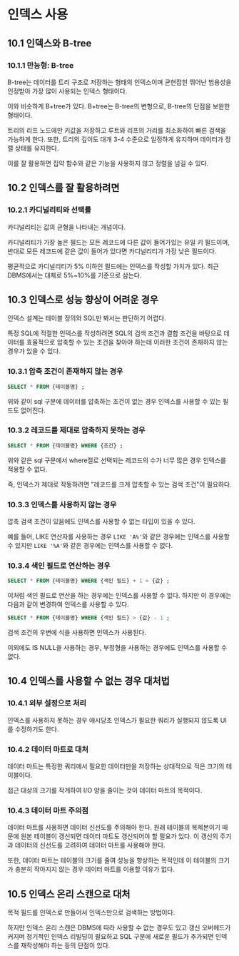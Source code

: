 # 인덱스 사용

## 10.1 인덱스와 B-tree
### 10.1.1 만능형: B-tree
B-tree는 데이터를 트리 구조로 저장하는 형태의 인덱스이며 균현잡힌 뛰어난 범용성을 인정받아 가장 많이 사용되는 인덱스 형태이다.

이와 비슷하게 B+tree가 있다. 
B+tree는 B-tree의 변형으로, B-tree의 단점을 보완한 형태이다.

트리의 리프 노드에만 키값을 저장하고 루트와 리프의 거리를 최소화하여 빠른 검색을 가능하게 한다.
또한, 트리의 깊이도 대개 3-4 수준으로 일정하게 유지하며 데이터가 정렬 상태를 유지한다.

이를 잘 활용하면 집약 함수와 같은 기능을 사용하지 않고 정렬을 넘길 수 있다.

## 10.2 인덱스를 잘 활용하려면

### 10.2.1 카디널리티와 선택률
카디널리티는 값의 균형을 나타내는 개념이다. 

카디널리티가 가장 높은 필드는 모든 레코드에 다른 값이 들어가있는 유일 키 필드이며, 
반대로 모든 레코드에 같은 값이 들어가 있다면 카디널리티가 가장 낮은 필드이다.

평균적으로 카디널리티가 5% 이하인 필드에는 인덱스를 작성할 가치가 있다. 최근 DBMS에서는 대체로 5%~10%를 기준으로 삼는다.

## 10.3 인덱스로 성능 향상이 어려운 경우
인덱스 설계는 테이블 정의와 SQL만 봐서는 판단하기 어렵다.

특정 SQL에 적절한 인덱스를 작성하려면 SQL의 검색 조건과 결합 조건을 바탕으로 데이터를 효율적으로 압축할 수 있는 조건을
찾아야 하는데 이러한 조건이 존재하지 않는 경우가 있을 수 있다.

### 10.3.1 압축 조건이 존재하지 않는 경우
```sql
SELECT * FROM {테이블명} ;
```
위와 같이 sql 구문에 데이터를 압축하는 조건이 없는 경우 인덱스를 사용할 수 있는 필드도 없어진다.

### 10.3.2 레코드를 제대로 압축하지 못하는 경우
```sql
SELECT * FROM {테이블명} WHERE {조건} ;
```
위와 같은 sql 구문에서 where절로 선택되는 레코드의 수가 너무 많은 경우 인덱스를 적용할 수 없다.

즉, 인덱스가 제대로 작동하려면 "레코드를 크게 압축할 수 있는 검색 조건"이 필요하다.

### 10.3.3 인덱스를 사용하지 않는 경우
압축 검색 조건이 있음에도 인덱스를 사용할 수 없는 타입이 있을 수 있다.

예를 들어, LIKE 연산자를 사용하는 경우 `LIKE 'A%'`와 같은 경우에는 인덱스를 사용할 수 있지만 `LIKE '%A'`와 같은 경우에는 인덱스를 사용할 수 없다.

### 10.3.4 색인 필드로 연산하는 경우
```sql
SELECT * FROM {테이블명} WHERE {색인 필드} + 1 > {값} ;
```
이처럼 색인 필드로 연산을 하는 경우에는 인덱스를 사용할 수 없다.
하지만 이 경우에는 다음과 같이 변경하여 인덱스를 사용할 수 있다.
```sql
SELECT * FROM {테이블명} WHERE {색인 필드} > {값} - 1 ;
```

검색 조건의 우변에 식을 사용하면 인덱스가 사용된다.

이외에도 IS NULL을 사용하는 경우, 부정형을 사용하는 경우에도 인덱스를 사용할 수 없다.

## 10.4 인덱스를 사용할 수 없는 경우 대처법
### 10.4.1 외부 설정으로 처리
인덱스를 사용하지 못하는 경우 애시당초 인덱스가 필요한 쿼리가 실행되지 않도록 UI를 수정하기도 한다.

### 10.4.2 데이터 마트로 대처
데이터 마트는 특정한 쿼리에서 필요한 데이터만을 저장하는 상대적으로 적은 크기의 테이블이다.

접근 대상의 크기를 작게하여 I/O 양을 줄이는 것이 데이터 마트의 목적이다.

### 10.4.3 데이터 마트 주의점
데이터 마트를 사용하면 데이터 신선도를 주의해아 한다.
원래 테이블의 복제본이기 때문에 원본 테이블이 갱신되면 데이터 마트도 갱신되어야 할 필요가 있다.
이 갱신의 주기과 데이터의 신선도를 고려하여 데이터 마트를 사용해야 한다.

또한, 데이터 마트는 테이블의 크기를 줄여 성능을 향상하는 목적인데 이 테이블의 크기가 충분히 작아지지 않는 경우
데이터 마트를 이용할 이유가 없다.

## 10.5 인덱스 온리 스캔으로 대처
목적 필드를 인덱스로 만들어서 인덱스만으로 검색하는 방법이다.

하지만 인덱스 온리 스캔은 DBMS에 따라 사용할 수 없는 경우도 있고 갱신 오버헤드가 커지며 정기적인 인덱스 리빌딩이 필요하고
SQL 구문에 새로운 필드가 추가되면 인덱스를 재작성해야 하는 등의 단점이 있다.